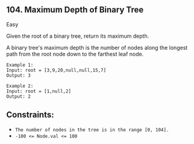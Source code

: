 ## 104. Maximum Depth of Binary Tree
Easy

Given the root of a binary tree, return its maximum depth.

A binary tree's maximum depth is the number of nodes along the longest path from the root node down to the farthest leaf node.

 ```
Example 1:
Input: root = [3,9,20,null,null,15,7]
Output: 3
```

```
Example 2:
Input: root = [1,null,2]
Output: 2
 ```

## Constraints:

- `The number of nodes in the tree is in the range [0, 104].`
- `-100 <= Node.val <= 100`
